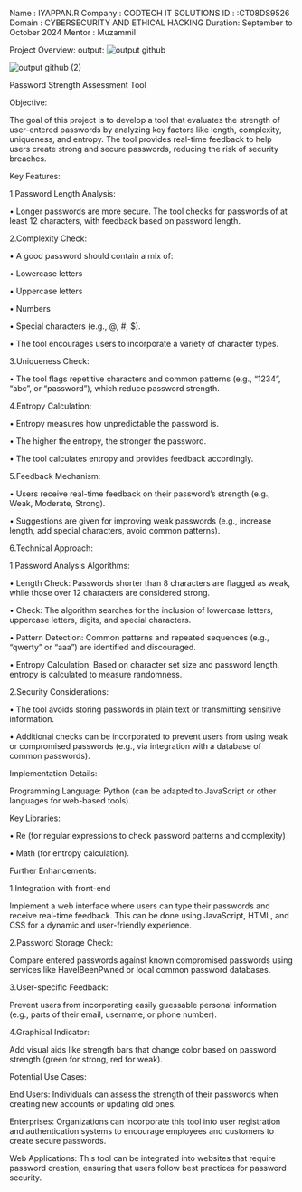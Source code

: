 Name : IYAPPAN.R 
Company : CODTECH IT SOLUTIONS
ID : :CT08DS9526 
Domain : CYBERSECURITY AND ETHICAL HACKING
Duration: September to October 2024 
Mentor : Muzammil

Project Overview: 
output:
![output github](https://github.com/user-attachments/assets/fad97404-3bbb-4005-84d7-8fcb34106dc7)

![output github (2)](https://github.com/user-attachments/assets/50112cf6-c1de-4474-95bc-b2855f9152f2)


Password Strength Assessment Tool

Objective:

The goal of this project is to develop a tool that evaluates the strength of user-entered passwords by analyzing key factors like length, complexity, uniqueness, and entropy. The tool provides real-time feedback to help users create strong and secure passwords, reducing the risk of security breaches.

Key Features:

1.Password Length Analysis:

• Longer passwords are more secure. The tool checks for passwords of at least 12 characters, with feedback based on password length.

2.Complexity Check:

• A good password should contain a mix of:

• Lowercase letters

• Uppercase letters

• Numbers

• Special characters (e.g., @, #, $).

• The tool encourages users to incorporate a variety of character types.

3.Uniqueness Check:

• The tool flags repetitive characters and common patterns (e.g., “1234”, “abc”, or “password”), which reduce password strength.

4.Entropy Calculation:

• Entropy measures how unpredictable the password is.

• The higher the entropy, the stronger the password.

• The tool calculates entropy and provides feedback accordingly.

5.Feedback Mechanism:

• Users receive real-time feedback on their password’s strength (e.g., Weak, Moderate, Strong).

• Suggestions are given for improving weak passwords (e.g., increase length, add special characters, avoid common patterns).

6.Technical Approach:

1.Password Analysis Algorithms:

• Length Check: Passwords shorter than 8 characters are flagged as weak, while those over 12 characters are considered strong.

• Check: The algorithm searches for the inclusion of lowercase letters, uppercase letters, digits, and special characters.

• Pattern Detection: Common patterns and repeated sequences (e.g., “qwerty” or “aaa”) are identified and discouraged.

• Entropy Calculation: Based on character set size and password length, entropy is calculated to measure randomness.

2.Security Considerations:

• The tool avoids storing passwords in plain text or transmitting sensitive information.

• Additional checks can be incorporated to prevent users from using weak or compromised passwords (e.g., via integration with a database of common passwords).

Implementation Details:

Programming Language: Python (can be adapted to JavaScript or other languages for web-based tools).

Key Libraries:

• Re (for regular expressions to check password patterns and complexity)

• Math (for entropy calculation).

Further Enhancements:

1.Integration with front-end

Implement a web interface where users can type their passwords and receive real-time feedback. This can be done using JavaScript, HTML, and CSS for a dynamic and user-friendly experience.

2.Password Storage Check:

Compare entered passwords against known compromised passwords using services like HaveIBeenPwned or local common password databases.

3.User-specific Feedback:

Prevent users from incorporating easily guessable personal information (e.g., parts of their email, username, or phone number).

4.Graphical Indicator:

Add visual aids like strength bars that change color based on password strength (green for strong, red for weak).

Potential Use Cases:

End Users: Individuals can assess the strength of their passwords when creating new accounts or updating old ones.

Enterprises: Organizations can incorporate this tool into user registration and authentication systems to encourage employees and customers to create secure passwords.

Web Applications: This tool can be integrated into websites that require password creation, ensuring that users follow best practices for password security.
